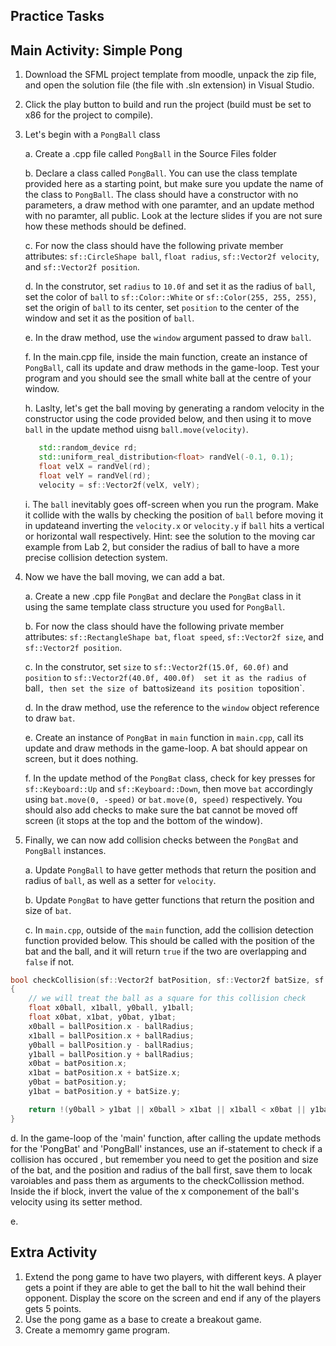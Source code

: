 Practice Tasks
-------------

Main Activity: Simple Pong
--------
1. Download the SFML project template from moodle, unpack the zip file, and open the solution file (the file with .sln extension) in Visual Studio.
2. Click the play button to build and run the project (build must be set to x86 for the project to compile).
3. Let's begin with a `PongBall` class

   a. Create a .cpp file called `PongBall` in the Source Files folder
   
   b. Declare a class called `PongBall`. You can use the class template provided here as a starting point, but make sure you update the name of the class to `PongBall`. The class should have a constructor with no parameters, a draw method with one paramter, and an update method with no paramter, all public. Look at the lecture slides if you are not sure how these methods should be defined. 

   c. For now the class should have the following private member attributes: `sf::CircleShape ball`, `float radius`, `sf::Vector2f velocity`, and `sf::Vector2f position`.

   d. In the construtor, set `radius` to `10.0f` and set it as the radius of `ball`, set the color of `ball` to `sf::Color::White` or `sf::Color(255, 255, 255)`, set the origin of `ball` to its center, set `position` to the center of the window and set it as the position of `ball`.

   e. In the draw method, use the `window` argument passed to draw `ball`.

   f. In the main.cpp file, inside the main function, create an instance of `PongBall`, call its update and draw methods in the game-loop. Test your program and you should see the small white ball at the centre of your window.

   h. Laslty, let's get the ball moving by generating a random velocity in the constructor using the code provided below, and then using it to move `ball` in the update method uisng `ball.move(velocity)`.
   ~~~cpp
      std::random_device rd;
      std::uniform_real_distribution<float> randVel(-0.1, 0.1);
      float velX = randVel(rd);
      float velY = randVel(rd);
      velocity = sf::Vector2f(velX, velY);
   ~~~


   i. The `ball` inevitably goes off-screen when you run the program. Make it collide with the walls by checking the position of `ball` before moving it in updateand inverting the `velocity.x` or `velocity.y` if `ball` hits a vertical or horizontal wall respectively. Hint: see the solution to the moving car example from Lab 2, but consider the radius of ball to have a more precise collision detection system.

5. Now we have the ball moving, we can add a bat.

    a. Create a new .cpp file `PongBat` and declare the `PongBat` class in it using the same template class structure you used for `PongBall`.

    b. For now the class should have the following private member attributes: `sf::RectangleShape bat`, `float speed`, `sf::Vector2f size`, and `sf::Vector2f position`.

    c. In the construtor, set `size` to `sf::Vector2f(15.0f, 60.0f)` and `position` to `sf::Vector2f(40.0f, 400.0f)  set it as the radius of `ball`, then set the size of `bat` to `size` and its position to `position`.

    d. In the draw method, use the reference to the `window` object reference to draw `bat`. 

    e. Create an instance of `PongBat` in `main` function in `main.cpp`, call its update and draw methods in the game-loop. A bat should appear on screen, but it does nothing.

    f. In the update method of the `PongBat` class, check for key presses for `sf::Keyboard::Up` and `sf::Keyboard::Down`, then move `bat` accordingly using `bat.move(0, -speed)` or `bat.move(0, speed)` respectively. You should also add checks to make sure the bat cannot be moved off screen (it stops at the top and the bottom of the window).

7. Finally, we can now add collision checks between the `PongBat` and `PongBall` instances.

   a. Update `PongBall` to have getter methods that return the position and radius of `ball`, as well as a setter for `velocity`. 

   b. Update `PongBat` to have getter functions that return the position and size of `bat`.

   c. In `main.cpp`, outside of the `main` function, add the collision detection function provided below. This should be called with the position of the bat and the ball, and it will return `true` if the two are overlapping and `false` if not.
   
~~~cpp
bool checkCollision(sf::Vector2f batPosition, sf::Vector2f batSize, sf::Vector2f ballPosition, float ballRadius)
{
    // we will treat the ball as a square for this collision check
    float x0ball, x1ball, y0ball, y1ball;
    float x0bat, x1bat, y0bat, y1bat;
    x0ball = ballPosition.x - ballRadius;
    x1ball = ballPosition.x + ballRadius;
    y0ball = ballPosition.y - ballRadius;
    y1ball = ballPosition.y + ballRadius;
    x0bat = batPosition.x;
    x1bat = batPosition.x + batSize.x;
    y0bat = batPosition.y;
    y1bat = batPosition.y + batSize.y;

    return !(y0ball > y1bat || x0ball > x1bat || x1ball < x0bat || y1ball < y0bat);
}
~~~

   d. In the game-loop of the 'main' function, after calling the update methods for the 'PongBat' and 'PongBall' instances, use an if-statement to check if a collision has occured , but remember you need to get the position and size of the bat, and the position and radius of the ball first, save them to locak varoiables and pass them as arguments to the checkCollission method. Inside the if block, invert the value of the x componement of the ball's velocity using its setter method.

   e. 

Extra Activity
------------
1. Extend the pong game to have two players, with different keys. A player gets a point if they are able to get the ball to hit the wall behind their opponent. Display the score on the screen and end if any of the players gets 5 points.
2. Use the pong game as a base to create a breakout game.
3. Create a memomry game program.



   
